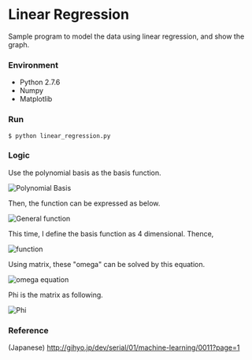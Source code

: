 # Linear Regression

Sample program to model the data using linear regression, and show the graph.

### Environment

- Python 2.7.6
- Numpy
- Matplotlib

### Run

	$ python linear_regression.py

### Logic

Use the polynomial basis as the basis function.

![Polynomial Basis](https://github.com/takp/linear-regression-sample/images/polynomial_basis.jpg)

Then, the function can be expressed as below.

![General function](https://github.com/takp/linear-regression-sample/images/general_function.jpg)

This time, I define the basis function as 4 dimensional. Thence, 

![function](https://github.com/takp/linear-regression-sample/images/function.jpg)

Using matrix, these "omega" can be solved by this equation.

![omega equation](https://github.com/takp/linear-regression-sample/images/omega_equation.jpg)

Phi is the matrix as following.

![Phi](https://github.com/takp/linear-regression-sample/images/Phi.jpg)

### Reference

(Japanese) http://gihyo.jp/dev/serial/01/machine-learning/0011?page=1

